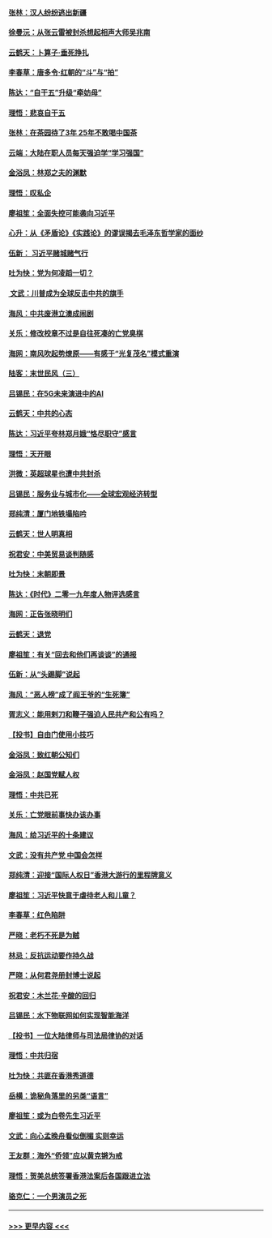 #### [张林：汉人纷纷逃出新疆](../pages/nsc993/n11743530.md?t=12251501) 
#### [徐曼沅：从张云雷被封杀想起相声大师吴兆南](../pages/nsc993/n11741816.md?t=12251501) 
#### [云鹤天：卜算子‧垂死挣扎](../pages/nsc993/n11739956.md?t=12251501) 
#### [李春草：唐多令‧红朝的“斗”与“拍”](../pages/nsc993/n11739830.md?t=12251501) 
#### [陈达：“自干五”升级“牵妨母”](../pages/nsc993/n11739724.md?t=12251501) 
#### [理悟：悲哀自干五](../pages/nsc993/n11739547.md?t=12251501) 
#### [张林：在茶园待了3年 25年不敢喝中国茶](../pages/nsc993/n11739240.md?t=12251501) 
#### [云端：大陆在职人员每天强迫学“学习强国”](../pages/nsc993/n11738735.md?t=12251501) 
#### [金浴凤：林郑之夫的渊默](../pages/nsc993/n11737735.md?t=12251501) 
#### [理悟：叹私企](../pages/nsc993/n11737715.md?t=12251501) 
#### [廖祖笙：全面失控可能袭向习近平](../pages/nsc993/n11737704.md?t=12251501) 
#### [心升：从《矛盾论》《实践论》的谬误揭去毛泽东哲学家的面纱](../pages/nsc993/n11736962.md?t=12251501) 
#### [伍新： 习近平赌城赌气行](../pages/nsc993/n11736929.md?t=12251501) 
#### [吐为快：党为何凌蹈一切？](../pages/nsc993/n11736915.md?t=12251501) 
#### [ 文武：川普成为全球反击中共的旗手](../pages/nsc993/n11736882.md?t=12251501) 
#### [海风：中共废港立澳成闹剧](../pages/nsc993/n11735857.md?t=12251501) 
#### [关乐：修改校章不过是自往死凑的亡党臭棋](../pages/nsc993/n11735097.md?t=12251501) 
#### [海网：南风吹起势燎原——有感于“光复茂名”模式重演](../pages/nsc993/n11732308.md?t=12251501) 
#### [陆客：末世民风（三）](../pages/nsc993/n11732211.md?t=12251501) 
#### [吕锡民：在5G未来演进中的AI](../pages/nsc993/n11730010.md?t=12251501) 
#### [云鹤天：中共的心态](../pages/nsc993/n11729906.md?t=12251501) 
#### [陈达：习近平夸林郑月娥“恪尽职守”感言](../pages/nsc993/n11729881.md?t=12251501) 
#### [理悟：天开眼](../pages/nsc993/n11729699.md?t=12251501) 
#### [洪微：英超球星也遭中共封杀](../pages/nsc993/n11727243.md?t=12251501) 
#### [吕锡民：服务业与城市化——全球宏观经济转型](../pages/nsc993/n11725845.md?t=12251501) 
#### [郑纯清：厦门地铁塌陷吟](../pages/nsc993/n11725813.md?t=12251501) 
#### [云鹤天：世人明真相](../pages/nsc993/n11725621.md?t=12251501) 
#### [祝君安：中美贸易谈判随感](../pages/nsc993/n11725609.md?t=12251501) 
#### [吐为快：末朝即景](../pages/nsc993/n11723365.md?t=12251501) 
#### [陈达：《时代》二零一九年度人物评选感言](../pages/nsc993/n11723337.md?t=12251501) 
#### [海网：正告张晓明们](../pages/nsc993/n11723228.md?t=12251501) 
#### [云鹤天：退党](../pages/nsc993/n11723056.md?t=12251501) 
#### [廖祖笙：有关“回去和他们再谈谈”的通报](../pages/nsc993/n11722442.md?t=12251501) 
#### [伍新：从“头踢脚”说起](../pages/nsc993/n11722429.md?t=12251501) 
#### [海风：“恶人榜”成了阎王爷的“生死簿”](../pages/nsc993/n11722272.md?t=12251501) 
#### [胥志义：能用剌刀和鞭子强迫人民共产和公有吗？](../pages/nsc993/n11720569.md?t=12251501) 
#### [【投书】自由门使用小技巧](../pages/nsc993/n11720180.md?t=12251501) 
#### [金浴凤：致红朝公知们](../pages/nsc993/n11720563.md?t=12251501) 
#### [金浴凤：赵国党赋人权](../pages/nsc993/n11720533.md?t=12251501) 
#### [理悟：中共已死](../pages/nsc993/n11720233.md?t=12251501) 
#### [关乐：亡党眼前事快办该办事](../pages/nsc993/n11719160.md?t=12251501) 
#### [海风：给习近平的十条建议](../pages/nsc993/n11717616.md?t=12251501) 
#### [文武：没有共产党 中国会怎样](../pages/nsc993/n11717584.md?t=12251501) 
#### [郑纯清：迎接“国际人权日”香港大游行的里程牌意义](../pages/nsc993/n11717417.md?t=12251501) 
#### [廖祖笙：习近平快意于虐待老人和儿童？](../pages/nsc993/n11715313.md?t=12251501) 
#### [李春草：红色陷阱](../pages/nsc993/n11715029.md?t=12251501) 
#### [严晓：老朽不死是为贼](../pages/nsc993/n11712910.md?t=12251501) 
#### [林忌：反抗运动要作持久战](../pages/nsc993/n11712623.md?t=12251501) 
#### [严晓：从何君尧册封博士说起](../pages/nsc993/n11712465.md?t=12251501) 
#### [祝君安：木兰花·辛酸的回归](../pages/nsc993/n11712381.md?t=12251501) 
#### [吕锡民：水下物联网如何实现智能海洋](../pages/nsc993/n11711158.md?t=12251501) 
#### [【投书】一位大陆律师与司法局律协的对话](../pages/nsc993/n11709675.md?t=12251501) 
#### [理悟：中共归宿](../pages/nsc993/n11710059.md?t=12251501) 
#### [吐为快：共匪在香港秀道德](../pages/nsc993/n11709979.md?t=12251501) 
#### [岳横：诡秘角落里的另类“语言”](../pages/nsc993/n11709792.md?t=12251501) 
#### [廖祖笙：或为白卷先生习近平](../pages/nsc993/n11708330.md?t=12251501) 
#### [文武：向心孟晚舟看似倒楣 实则幸运](../pages/nsc993/n11708236.md?t=12251501) 
#### [王友群：海外“侨领”应以黄克锵为戒](../pages/nsc993/n11706176.md?t=12251501) 
#### [理悟：贺美总统签署香港法案后各国跟进立法](../pages/nsc993/n11706853.md?t=12251501) 
#### [骆克仁：一个男演员之死](../pages/nsc993/n11706677.md?t=12251501) 

----
#### [ >>> 更早内容 <<< ](../indexes/nsc993-earlier.md)
